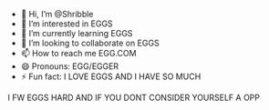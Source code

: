- 👋 Hi, I’m @Shribble
- 👀 I’m interested in EGGS
- 🌱 I’m currently learning EGGS
- 💞️ I’m looking to collaborate on EGGS
- 📫 How to reach me EGG.COM
- 😄 Pronouns: EGG/EGGER
- ⚡ Fun fact: I LOVE EGGS AND I HAVE SO MUCH

I FW EGGS HARD AND IF YOU DONT CONSIDER YOURSELF A OPP
<!---
Shribble/Shribble is a ✨ special ✨ repository because its `README.md` (this file) appears on your GitHub profile.
You can click the Preview link to take a look at your changes.
--->
